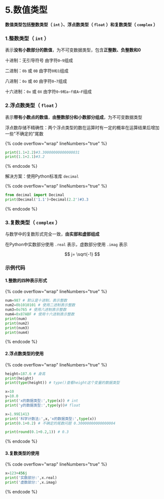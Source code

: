 # 5.数值类型

**数值类型包括整数类型（ `int` ）、浮点数类型（ `float` ）和复数类型（ `complex` ）**

### 1.整数类型（ `int` ）

表示**没有小数部分的数值**，为不可变数据类型，包含**正整数、负整数和0**

&#x20; 十进制：无引导符号  由字符`0~9`组成

&#x20; 二进制：`0b` 或 `0B`  由字符`0和1`组成

&#x20; 八进制：`0o` 或 `0O`  由字符`0~7`组成

&#x20; 十六进制：`0x` 或 `0X`  由字符`0~9和a~f或A~F`组成

### 2.浮点数类型（ `float` ）

表示**带有小数点的数值**，**由整数部分和小数部分组成**，为不可变数据类型

浮点数存储不精确性：两个浮点类型的数在运算时有一定的概率在运算结果后增加一些"不确定的"尾数

{% code overflow="wrap" lineNumbers="true" %}
```python
print(1.1+2.2)#3.30000000000000031
print(1.1+2.1)#3.2
```
{% endcode %}

解决方案：使用Python标准库 `decimal`

{% code overflow="wrap" lineNumbers="true" %}
```python
from decimal import Decimal
print(Decimal('1.1')+Decimal(2.2')#3.3
```
{% endcode %}

### 3.复数类型（ **`complex`** ）

与数学中的复数形式完全一致，**由实部和虚部组成**

在Python中实数部分使用 `.real` 表示，虚数部分使用 `.imag` 表示

$$
j= \sqrt{-1}
$$

### 示例代码

#### 1.整数的四种表示形式

{% code overflow="wrap" lineNumbers="true" %}
```python
num=987 # 默认是十进制，表示整数
num2=0b1010101 # 使用二进制表示整数
num3=0o765 # 使用八进制表示整数
num4=0x87ABF # 使用十六进制表示整数
print(num)
print(num2)
print(num3)
print(num4)
```
{% endcode %}

#### 2.浮点数类型的使用

{% code overflow="wrap" lineNumbers="true" %}
```python
height=187.6 # 身高
print(height)
print(type(height)) # type()查看height这个变量的数据类型

x=10
y=10.0
print('x的数据类型:',type(x)) # int
print('y的数据类型:',type(y))# float

x=1.99E1413
print('科学计数法:',x,'x的数据类型:',type(x))
print(0.1+0.2) # 不确定的尾数问题 0.30000000000000004

print(round(0.1+0.2,1)) # 0.3
```
{% endcode %}

#### 3.复数类型的使用

{% code overflow="wrap" lineNumbers="true" %}
```python
x=123+456j
print('实数部分:',x.real)
print('虚数部分:',x.imag)
```
{% endcode %}

